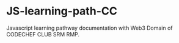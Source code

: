 # JS-learning-path-CC
Javascript learning pathway documentation with Web3 Domain of CODECHEF CLUB SRM RMP. 

